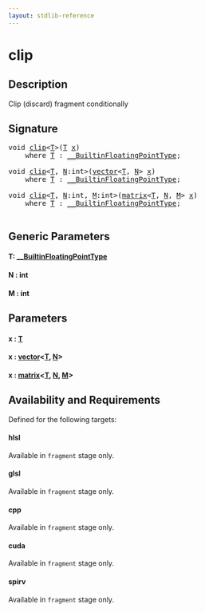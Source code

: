 ```yaml
---
layout: stdlib-reference
---
```


# clip

## Description

Clip (discard) fragment conditionally




## Signature 

<pre>
<span class="code_keyword">void</span> <a href="clip.html">clip</a>&lt;<a href="clip.html#typeparam-T" class="code_type">T</a>&gt;(<a href="clip.html#typeparam-T" class="code_type">T</a> <a href="clip.html#decl-x" class="code_param">x</a>)
    <span class='code_keyword'>where</span> <a href="clip.html#typeparam-T" class="code_type">T</a> : <a href="../interfaces/0_builtinfloatingpointtype-029hm/index.html" class="code_type">__BuiltinFloatingPointType</a>;

<span class="code_keyword">void</span> <a href="clip.html">clip</a>&lt;<a href="clip.html#typeparam-T" class="code_type">T</a>, <a href="clip.html#decl-N" class="code_var">N</a>:<span class="code_keyword">int</span>&gt;(<a href="../types/vector/index.html" class="code_type">vector</a>&lt;<a href="clip.html#typeparam-T" class="code_type">T</a>, <a href="clip.html#decl-N" class="code_var">N</a>&gt; <a href="clip.html#decl-x" class="code_param">x</a>)
    <span class='code_keyword'>where</span> <a href="clip.html#typeparam-T" class="code_type">T</a> : <a href="../interfaces/0_builtinfloatingpointtype-029hm/index.html" class="code_type">__BuiltinFloatingPointType</a>;

<span class="code_keyword">void</span> <a href="clip.html">clip</a>&lt;<a href="clip.html#typeparam-T" class="code_type">T</a>, <a href="clip.html#decl-N" class="code_var">N</a>:<span class="code_keyword">int</span>, <a href="clip.html#decl-M" class="code_var">M</a>:<span class="code_keyword">int</span>&gt;(<a href="../types/matrix/index.html" class="code_type">matrix</a>&lt;<a href="clip.html#typeparam-T" class="code_type">T</a>, <a href="clip.html#decl-N" class="code_var">N</a>, <a href="clip.html#decl-M" class="code_var">M</a>&gt; <a href="clip.html#decl-x" class="code_param">x</a>)
    <span class='code_keyword'>where</span> <a href="clip.html#typeparam-T" class="code_type">T</a> : <a href="../interfaces/0_builtinfloatingpointtype-029hm/index.html" class="code_type">__BuiltinFloatingPointType</a>;

</pre>

## Generic Parameters

####  <a id="typeparam-T"></a>T: [\_\_BuiltinFloatingPointType](../interfaces/0_builtinfloatingpointtype-029hm/index)
####  <a id="decl-N"></a>N  : int
####  <a id="decl-M"></a>M  : int

## Parameters

####  <a id="decl-x"></a>x  : [T](clip#typeparam-T)
####  <a id="decl-x"></a>x  : [vector](../types/vector/index)\<[T](../types/vector/index#typeparam-T), [N](../types/vector/index#decl-N)\>
####  <a id="decl-x"></a>x  : [matrix](../types/matrix/index)\<[T](../types/matrix/t-0), [N](../types/matrix/index#decl-N), [M](../types/matrix/index#decl-M)\>

## Availability and Requirements

Defined for the following targets:

#### hlsl
Available in `fragment` stage only.

#### glsl
Available in `fragment` stage only.

#### cpp
Available in `fragment` stage only.

#### cuda
Available in `fragment` stage only.

#### spirv
Available in `fragment` stage only.



